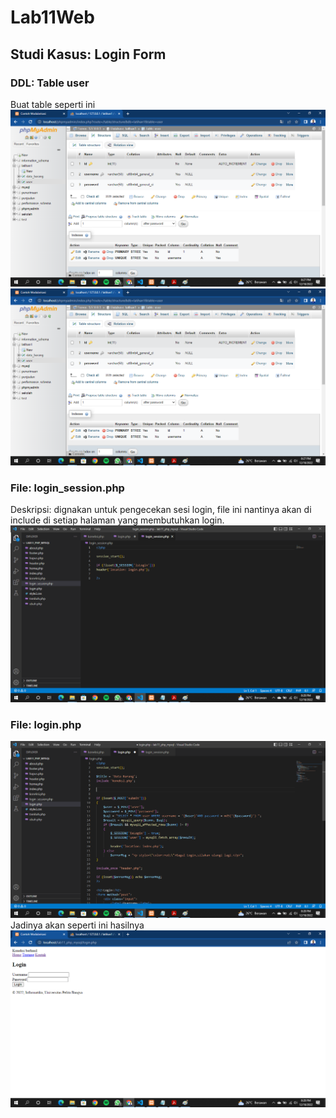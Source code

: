 # Lab11Web
## Studi Kasus: Login Form
### DDL: Table user
Buat table seperti ini
![gambar1](ss/1.png)
![gambar2](ss/2.png)
### File: login_session.php
Deskripsi: dignakan untuk pengecekan sesi login, file ini nantinya akan di include di
setiap halaman yang membutuhkan login.
![gambar1](ss/3.png)
### File: login.php
![gambar1](ss/4.png)
Jadinya akan seperti ini hasilnya
![gambar1](ss/5.png)